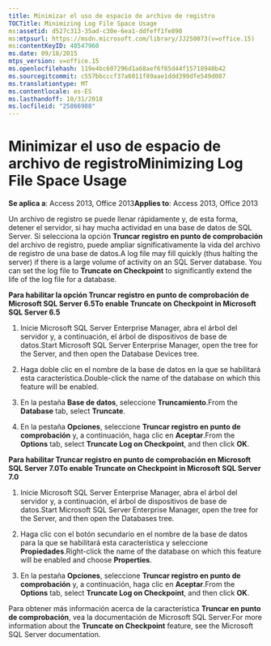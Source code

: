 ```yaml
---
title: Minimizar el uso de espacio de archivo de registro
TOCTitle: Minimizing Log File Space Usage
ms:assetid: d527c313-35ad-c30e-6ea1-ddfeff1fe890
ms:mtpsurl: https://msdn.microsoft.com/library/JJ250073(v=office.15)
ms:contentKeyID: 48547960
ms.date: 09/18/2015
mtps_version: v=office.15
ms.openlocfilehash: 119e4bc607296d1a68aef6f85d44f15718940b42
ms.sourcegitcommit: c557bbcccf37a6011f89aae1ddd399dfe549d087
ms.translationtype: MT
ms.contentlocale: es-ES
ms.lasthandoff: 10/31/2018
ms.locfileid: "25866988"
---
```

# <a name="minimizing-log-file-space-usage"></a><span data-ttu-id="cee1a-102">Minimizar el uso de espacio de archivo de registro</span><span class="sxs-lookup"><span data-stu-id="cee1a-102">Minimizing Log File Space Usage</span></span>


<span data-ttu-id="cee1a-103">**Se aplica a**: Access 2013, Office 2013</span><span class="sxs-lookup"><span data-stu-id="cee1a-103">**Applies to**: Access 2013, Office 2013</span></span>

<span data-ttu-id="cee1a-p101">Un archivo de registro se puede llenar rápidamente y, de esta forma, detener el servidor, si hay mucha actividad en una base de datos de SQL Server. Si selecciona la opción **Truncar registro en punto de comprobación** del archivo de registro, puede ampliar significativamente la vida del archivo de registro de una base de datos.</span><span class="sxs-lookup"><span data-stu-id="cee1a-p101">A log file may fill quickly (thus halting the server) if there is a large volume of activity on an SQL Server database. You can set the log file to **Truncate on Checkpoint** to significantly extend the life of the log file for a database.</span></span>

<span data-ttu-id="cee1a-106">**Para habilitar la opción Truncar registro en punto de comprobación de Microsoft SQL Server 6.5**</span><span class="sxs-lookup"><span data-stu-id="cee1a-106">**To enable Truncate on Checkpoint in Microsoft SQL Server 6.5**</span></span>

1.  <span data-ttu-id="cee1a-107">Inicie Microsoft SQL Server Enterprise Manager, abra el árbol del servidor y, a continuación, el árbol de dispositivos de base de datos.</span><span class="sxs-lookup"><span data-stu-id="cee1a-107">Start Microsoft SQL Server Enterprise Manager, open the tree for the Server, and then open the Database Devices tree.</span></span>

2.  <span data-ttu-id="cee1a-108">Haga doble clic en el nombre de la base de datos en la que se habilitará esta característica.</span><span class="sxs-lookup"><span data-stu-id="cee1a-108">Double-click the name of the database on which this feature will be enabled.</span></span>

3.  <span data-ttu-id="cee1a-109">En la pestaña **Base de datos**, seleccione **Truncamiento**.</span><span class="sxs-lookup"><span data-stu-id="cee1a-109">From the **Database** tab, select **Truncate**.</span></span>

4.  <span data-ttu-id="cee1a-110">En la pestaña **Opciones**, seleccione **Truncar registro en punto de comprobación** y, a continuación, haga clic en **Aceptar**.</span><span class="sxs-lookup"><span data-stu-id="cee1a-110">From the **Options** tab, select **Truncate Log on Checkpoint**, and then click **OK**.</span></span>

<span data-ttu-id="cee1a-111">**Para habilitar Truncar registro en punto de comprobación en Microsoft SQL Server 7.0**</span><span class="sxs-lookup"><span data-stu-id="cee1a-111">**To enable Truncate on Checkpoint in Microsoft SQL Server 7.0**</span></span>

1.  <span data-ttu-id="cee1a-112">Inicie Microsoft SQL Server Enterprise Manager, abra el árbol del servidor y, a continuación, el árbol de dispositivos de base de datos.</span><span class="sxs-lookup"><span data-stu-id="cee1a-112">Start Microsoft SQL Server Enterprise Manager, open the tree for the Server, and then open the Databases tree.</span></span>

2.  <span data-ttu-id="cee1a-113">Haga clic con el botón secundario en el nombre de la base de datos para la que se habilitará esta característica y seleccione **Propiedades**.</span><span class="sxs-lookup"><span data-stu-id="cee1a-113">Right-click the name of the database on which this feature will be enabled and choose **Properties**.</span></span>

3.  <span data-ttu-id="cee1a-114">En la pestaña **Opciones**, seleccione **Truncar registro en punto de comprobación** y, a continuación, haga clic en **Aceptar**.</span><span class="sxs-lookup"><span data-stu-id="cee1a-114">From the **Options** tab, select **Truncate Log on Checkpoint**, and then click **OK**.</span></span>

<span data-ttu-id="cee1a-115">Para obtener más información acerca de la característica **Truncar en punto de comprobación**, vea la documentación de Microsoft SQL Server.</span><span class="sxs-lookup"><span data-stu-id="cee1a-115">For more information about the **Truncate on Checkpoint** feature, see the Microsoft SQL Server documentation.</span></span>

